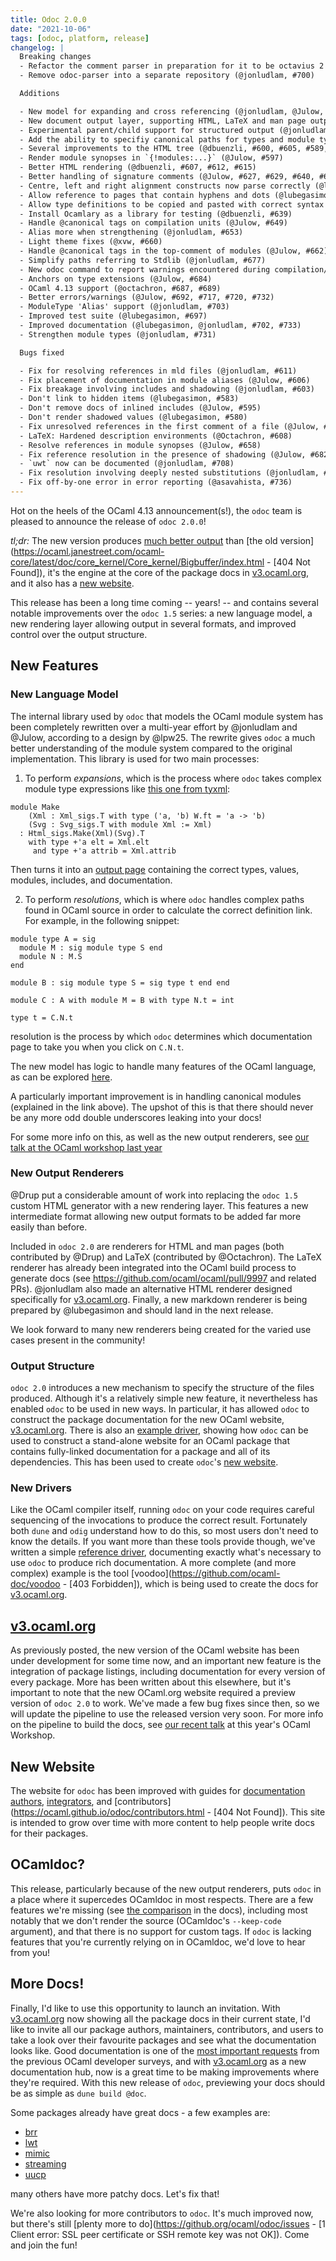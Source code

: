 ```yaml
---
title: Odoc 2.0.0
date: "2021-10-06"
tags: [odoc, platform, release]
changelog: |
  Breaking changes
  - Refactor the comment parser in preparation for it to be octavius 2 (@jonludlam, #621)
  - Remove odoc-parser into a separate repository (@jonludlam, #700)

  Additions

  - New model for expanding and cross referencing (@jonludlam, @Julow, @lubegasimon)
  - New document output layer, supporting HTML, LaTeX and man page output (@Drup, @Octachron, @jonludlam, @Julow, @lubegasimon)
  - Experimental parent/child support for structured output (@jonludlam)
  - Add the ability to specifiy canonical paths for types and module types (@jonludlam, #596)
  - Several improvements to the HTML tree (@dbuenzli, #600, #605, #589, @Drup, #579)
  - Render module synopses in `{!modules:...}` (@Julow, #597)
  - Better HTML rendering (@dbuenzli, #607, #612, #615)
  - Better handling of signature comments (@Julow, #627, #629, #640, #643, #647, #654)
  - Centre, left and right alignment constructs now parse correctly (@lubegasimon, #624)
  - Allow reference to pages that contain hyphens and dots (@lubegasimon, #622)
  - Allow type definitions to be copied and pasted with correct syntax (@Drup, #626)
  - Install Ocamlary as a library for testing (@dbuenzli, #639)
  - Handle @canonical tags on compilation units (@Julow, #649)
  - Alias more when strengthening (@jonludlam, #653)
  - Light theme fixes (@xvw, #660)
  - Handle @canonical tags in the top-comment of modules (@Julow, #662)
  - Simplify paths referring to Stdlib (@jonludlam, #677)
  - New odoc command to report warnings encountered during compilation/linking (@Julow, #667)
  - Anchors on type extensions (@Julow, #684)
  - OCaml 4.13 support (@octachron, #687, #689)
  - Better errors/warnings (@Julow, #692, #717, #720, #732)
  - ModuleType 'Alias' support (@jonludlam, #703)
  - Improved test suite (@lubegasimon, #697)
  - Improved documentation (@lubegasimon, @jonludlam, #702, #733)
  - Strengthen module types (@jonludlam, #731)

  Bugs fixed

  - Fix for resolving references in mld files (@jonludlam, #611)
  - Fix placement of documentation in module aliases (@Julow, #606)
  - Fix breakage involving includes and shadowing (@jonludlam, #603)
  - Don't link to hidden items (@lubegasimon, #583)
  - Don't remove docs of inlined includes (@Julow, #595)
  - Don't render shadowed values (@lubegasimon, #580)
  - Fix unresolved references in the first comment of a file (@Julow, #592)
  - LaTeX: Hardened description environments (@Octachron, #608)
  - Resolve references in module synopses (@Julow, #658)
  - Fix reference resolution in the presence of shadowing (@Julow, #682)
  - `uwt` now can be documented (@jonludlam, #708)
  - Fix resolution involving deeply nested substitutions (@jonludlam, #727)
  - Fix off-by-one error in error reporting (@asavahista, #736)
---
```


Hot on the heels of the OCaml 4.13 announcement(s!), the `odoc` team is pleased to announce the release of `odoc 2.0.0`!

*tl;dr:*
The new version produces [much better output](https://ocaml-doc.github.io/odoc-examples/core_kernel/Core_kernel/Bigbuffer/index.html) than [the old version](https://ocaml.janestreet.com/ocaml-core/latest/doc/core_kernel/Core_kernel/Bigbuffer/index.html - [404 Not Found]), it's the engine at the core of the package docs in [v3.ocaml.org](https://v3.ocaml.org/packages), and it also has a [new website](https://ocaml.github.io/odoc).

This release has been a long time coming -- years! -- and contains several notable improvements over the `odoc 1.5` series: a new language model, a new rendering layer allowing output in several formats, and improved control over the output structure.

## New Features

### New Language Model

The internal library used by `odoc` that models the OCaml module system has been completely rewritten over a multi-year effort by @jonludlam and @Julow, according to a design by @lpw25. The rewrite gives `odoc` a much better understanding of the module system compared to the original implementation. This library is used for two main processes:

1. To perform _expansions_, which is the process where `odoc` takes complex module type expressions like [this one from tyxml](https://ocaml.github.io/odoc/deps/tyxml/Html_f/index.html#module-Make):
```ocaml=
module Make
    (Xml : Xml_sigs.T with type ('a, 'b) W.ft = 'a -> 'b)
    (Svg : Svg_sigs.T with module Xml := Xml)
  : Html_sigs.Make(Xml)(Svg).T
    with type +'a elt = Xml.elt
     and type +'a attrib = Xml.attrib
```
Then turns it into an [output page](https://ocaml.github.io/odoc/deps/tyxml/Html_f/Make/index.html) containing the correct types, values, modules, includes, and documentation.

2. To perform *resolutions*, which is where `odoc` handles complex paths found in OCaml source in order to calculate the correct definition link. For example, in the following snippet:

```ocaml=
module type A = sig
  module M : sig module type S end
  module N : M.S
end

module B : sig module type S = sig type t end end

module C : A with module M = B with type N.t = int

type t = C.N.t
```

resolution is the process by which `odoc` determines which documentation page to take you when you click on `C.N.t`.

The new model has logic to handle many features of the OCaml language, as can be explored [here](http://ocaml.github.io/odoc/features.html).

A particularly important improvement is in handling canonical modules (explained in the link above). The upshot of this is that there should never be any more odd double underscores leaking into your docs!

For some more info on this, as well as the new output renderers, see [our talk at the OCaml workshop last year](https://watch.ocaml.org/videos/watch/2acebff9-25fa-4733-83cc-620a65b12251)

### New Output Renderers

@Drup put a considerable amount of work into replacing the `odoc 1.5` custom HTML generator  with a new rendering layer. This features a new intermediate format allowing new output formats to be added far more easily than before.

Included in `odoc 2.0` are renderers for HTML and man pages (both contributed by @Drup) and LaTeX (contributed by @Octachron). The LaTeX renderer has already been integrated into the OCaml build process to generate docs (see https://github.com/ocaml/ocaml/pull/9997 and related PRs). @jonludlam also made an alternative HTML renderer designed specifically for [v3.ocaml.org](https://v3.ocaml.org/packages). Finally, a new markdown renderer is being prepared by @lubegasimon and should land in the next release.

We look forward to many new renderers being created for the varied use cases present in the community!

### Output Structure

`odoc 2.0` introduces a new mechanism to specify the structure of the files produced. Although it's a relatively simple new feature, it nevertheless has enabled `odoc` to be used in new ways. In particular, it has allowed `odoc` to construct the
package documentation for the new OCaml website, [v3.ocaml.org](https://v3.ocaml.org/packages). There is also an [example driver](https://ocaml.github.io/odoc/driver.html), showing how `odoc` can be used to construct a stand-alone website for an OCaml package that contains fully-linked documentation for a package and all of its dependencies. This has been used to create `odoc`'s [new website](https://ocaml.github.io/odoc).

### New Drivers

Like the OCaml compiler itself, running `odoc` on your code requires careful sequencing of the invocations to produce the correct result. Fortunately both `dune` and `odig` understand how to do this, so most users don't need to know the details. If you want more than these tools provide though, we've written a simple [reference driver](https://ocaml.github.io/odoc/driver.html), documenting exactly what's necessary to use `odoc` to produce rich documentation. A more complete (and more complex) example is the tool [voodoo](https://github.com/ocaml-doc/voodoo - [403 Forbidden]), which is being used to create the docs for [v3.ocaml.org](https://v3.ocaml.org/packages).

## [v3.ocaml.org](https://v3.ocaml.org)

As previously posted, the new version of the OCaml website has been under development for some time now, and an important new feature is the integration of package listings, including documentation for every version of every package. More has been written about this elsewhere, but it's important to note that the new OCaml.org website required a preview version of `odoc 2.0` to work. We've made a few bug fixes since then, so we will update the pipeline to use the released version very soon. For more info on the pipeline to build the docs, see [our recent talk](https://watch.ocaml.org/videos/watch/9bb452d6-1829-4dac-a6a2-46b31050c931) at this year's OCaml Workshop.

## New Website

The website for `odoc` has been improved with guides for [documentation authors](https://ocaml.github.io/odoc/odoc_for_authors.html), [integrators](https://ocaml.github.io/odoc/driver.html), and [contributors](https://ocaml.github.io/odoc/contributors.html - [404 Not Found]). This site is intended to grow over time with more content to help people write docs for their packages.

## OCamldoc?

This release, particularly because of the new output renderers, puts `odoc` in a place where it supercedes OCamldoc in most respects. There are a few features we're missing (see [the comparison](https://ocaml.github.io/odoc/ocamldoc_differences.html) in the docs), including
most notably that we don't render the source (OCamldoc's `--keep-code` argument), and that there is no support for custom tags. If `odoc` is lacking features that you're currently relying on in OCamldoc, we'd love to hear from you!

## More Docs!

Finally, I'd like to use this opportunity to launch an invitation. With [v3.ocaml.org](https://v3.ocaml.org/packages) now showing all the package docs in their current state, I'd like to invite all our package authors, maintainers, contributors, and users to take a look over their favourite packages and see what the documentation looks like. Good documentation is one of the [most important requests](https://discuss.ocaml.org/t/suggestions-from-the-ocaml-survey-result/6791) from the previous OCaml developer surveys, and with [v3.ocaml.org](https://v3.ocaml.org/) as a new documentation hub, now is a great time to be making improvements where they're required. With this new release of `odoc`, previewing your docs should be as simple as `dune build @doc`.

Some packages already have great docs - a few examples are:

- [brr](https://v3.ocaml.org/p/brr/0.0.1/doc/ffi_manual.html)
- [lwt](https://v3.ocaml.org/p/lwt/5.4.2/doc/index.html)
- [mimic](https://v3.ocaml.org/p/mimic/0.0.3/doc/index.html)
- [streaming](https://v3.ocaml.org/p/streaming/0.8.0/doc/index.html)
- [uucp](https://v3.ocaml.org/p/uucp/13.0.0/doc/index.html)

many others have more patchy docs. Let's fix that!

We're also looking for more contributors to `odoc`. It's much improved now, but there's still [plenty more to do](https://github.org/ocaml/odoc/issues - [1 Client error: SSL peer certificate or SSH remote key was not OK]). Come and join the fun!

